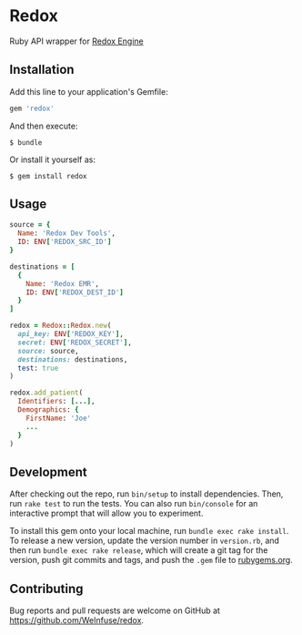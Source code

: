 # Redox
Ruby API wrapper for [Redox Engine](https://www.redoxengine.com)

## Installation

Add this line to your application's Gemfile:

```ruby
gem 'redox'
```

And then execute:

    $ bundle

Or install it yourself as:

    $ gem install redox

## Usage

```ruby
source = {
  Name: 'Redox Dev Tools',
  ID: ENV['REDOX_SRC_ID']
}

destinations = [
  {
    Name: 'Redox EMR',
    ID: ENV['REDOX_DEST_ID']
  }
]

redox = Redox::Redox.new(
  api_key: ENV['REDOX_KEY'],
  secret: ENV['REDOX_SECRET'],
  source: source,
  destinations: destinations,
  test: true
)

redox.add_patient(
  Identifiers: [...],
  Demographics: {
    FirstName: 'Joe'
    ...
  }
)
```

## Development

After checking out the repo, run `bin/setup` to install dependencies. Then, run `rake test` to run the tests. You can also run `bin/console` for an interactive prompt that will allow you to experiment.

To install this gem onto your local machine, run `bundle exec rake install`. To release a new version, update the version number in `version.rb`, and then run `bundle exec rake release`, which will create a git tag for the version, push git commits and tags, and push the `.gem` file to [rubygems.org](https://rubygems.org).

## Contributing

Bug reports and pull requests are welcome on GitHub at https://github.com/WeInfuse/redox.
